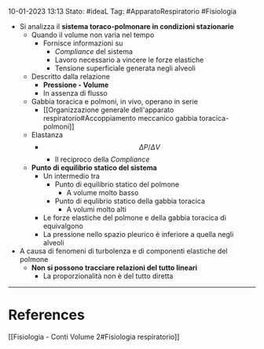 10-01-2023 13:13
Stato: #ideaL 
Tag: #ApparatoRespiratorio #Fisiologia 

- Si analizza il **sistema toraco-polmonare in condizioni stazionarie**
    - Quando il volume non varia nel tempo
        - Fornisce informazioni su
            - *Compliance* del sistema
            - Lavoro necessario a vincere le forze elastiche
            - Tensione superficiale generata negli alveoli
    - Descritto dalla relazione 
        - **Pressione - Volume**
        - In assenza di flusso
    - Gabbia toracica e polmoni, in vivo, operano in serie
        - [[Organizzazione generale dell'apparato respiratorio#Accoppiamento meccanico gabbia toracica-polmoni]]
    - Elastanza
        - $$ \Delta P/\Delta V $$
            - Il reciproco della *Compliance*
    - **Punto di equilibrio statico del sistema**
        - Un intermedio tra
            - Punto di equilibrio statico del polmone
                - A volume molto basso
            - Punto di equlibrio statico della gabbia toracica
                - A volumi molto alti
        - Le forze elastiche del polmone e della gabbia toracica di equivalgono
        - La pressione nello spazio pleurico è inferiore a quella negli alveoli
-  A causa di fenomeni di turbolenza e di componenti elastiche del polmone
    - **Non si possono tracciare relazioni del tutto lineari** 
        - La proporzionalità non è del tutto diretta
---
# References 
[[Fisiologia  - Conti Volume 2#Fisiologia respiratorio]]
